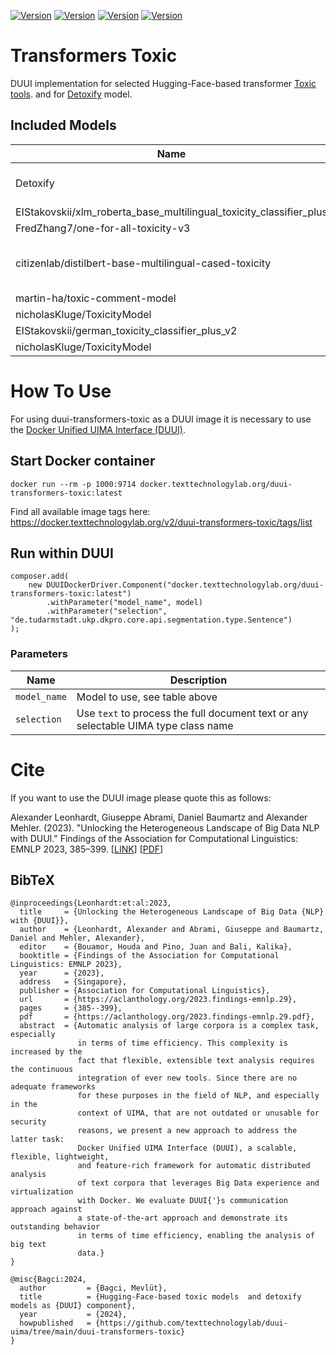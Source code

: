 [![Version](https://img.shields.io/static/v1?label=duui-transformers-toxic&message=0.2.0&color=blue)](https://docker.texttechnologylab.org/v2/duui-transformers-toxic/tags/list)
[![Version](https://img.shields.io/static/v1?label=Python&message=3.8&color=green)]()
[![Version](https://img.shields.io/static/v1?label=Transformers&message=4.22.1&color=yellow)]()
[![Version](https://img.shields.io/static/v1?label=Torch&message=2.1.1&color=red)]()

# Transformers Toxic

DUUI implementation for selected Hugging-Face-based transformer [Toxic tools](https://huggingface.co/models?sort=trending&search=toxic).
and for [Detoxify](https://github.com/unitaryai/detoxify) model.
## Included Models

| Name                                                    | Revision                                 | Languages                              |
|---------------------------------------------------------|------------------------------------------|----------------------------------------|
| Detoxify                                                | 773203c10bcf0e8d801b4be8c93cfd97ffe5c2e0 | EN, FR, ES, IT, PT, TR, RU             |
| EIStakovskii/xlm_roberta_base_multilingual_toxicity_classifier_plus      | 0126552291025f2fc854f5acdbe45b2212eabf4a | Multilingual                           |
| FredZhang7/one-for-all-toxicity-v3         | a2996bd4495269071eaf5daf73512234c33cb3d2 | Multilingual                           |
| citizenlab/distilbert-base-multilingual-cased-toxicity               | b4532a8b095d1886a7b5dff818331ecc88a855ae | EN, FR, NL, PT, IT, SP, DE, PL, DA, AF |
| martin-ha/toxic-comment-model | 9842c08b35a4687e7b211187d676986c8c96256d | EN                 |
| nicholasKluge/ToxicityModel                | d40cd71847981a0868aa3554c96c0aaf8c189753 | EN                                     |
| EIStakovskii/german_toxicity_classifier_plus_v2                | 1bcb7d11ffc9267111c7be1dad0d7ca2fbf73928          | EN                                     |
| nicholasKluge/ToxicityModel                | d40cd71847981a0868aa3554c96c0aaf8c189753 | EN                                     |
# How To Use

For using duui-transformers-toxic as a DUUI image it is necessary to use the [Docker Unified UIMA Interface (DUUI)](https://github.com/texttechnologylab/DockerUnifiedUIMAInterface).

## Start Docker container

```
docker run --rm -p 1000:9714 docker.texttechnologylab.org/duui-transformers-toxic:latest
```

Find all available image tags here: https://docker.texttechnologylab.org/v2/duui-transformers-toxic/tags/list

## Run within DUUI

```
composer.add(
    new DUUIDockerDriver.Component("docker.texttechnologylab.org/duui-transformers-toxic:latest")
        .withParameter("model_name", model)
        .withParameter("selection", "de.tudarmstadt.ukp.dkpro.core.api.segmentation.type.Sentence")
);
```

### Parameters

| Name | Description |
| ---- | ----------- |
| `model_name` | Model to use, see table above |
| `selection`  | Use `text` to process the full document text or any selectable UIMA type class name |

# Cite

If you want to use the DUUI image please quote this as follows:

Alexander Leonhardt, Giuseppe Abrami, Daniel Baumartz and Alexander Mehler. (2023). "Unlocking the Heterogeneous Landscape of Big Data NLP with DUUI." Findings of the Association for Computational Linguistics: EMNLP 2023, 385–399. [[LINK](https://aclanthology.org/2023.findings-emnlp.29)] [[PDF](https://aclanthology.org/2023.findings-emnlp.29.pdf)] 

## BibTeX

```
@inproceedings{Leonhardt:et:al:2023,
  title     = {Unlocking the Heterogeneous Landscape of Big Data {NLP} with {DUUI}},
  author    = {Leonhardt, Alexander and Abrami, Giuseppe and Baumartz, Daniel and Mehler, Alexander},
  editor    = {Bouamor, Houda and Pino, Juan and Bali, Kalika},
  booktitle = {Findings of the Association for Computational Linguistics: EMNLP 2023},
  year      = {2023},
  address   = {Singapore},
  publisher = {Association for Computational Linguistics},
  url       = {https://aclanthology.org/2023.findings-emnlp.29},
  pages     = {385--399},
  pdf       = {https://aclanthology.org/2023.findings-emnlp.29.pdf},
  abstract  = {Automatic analysis of large corpora is a complex task, especially
               in terms of time efficiency. This complexity is increased by the
               fact that flexible, extensible text analysis requires the continuous
               integration of ever new tools. Since there are no adequate frameworks
               for these purposes in the field of NLP, and especially in the
               context of UIMA, that are not outdated or unusable for security
               reasons, we present a new approach to address the latter task:
               Docker Unified UIMA Interface (DUUI), a scalable, flexible, lightweight,
               and feature-rich framework for automatic distributed analysis
               of text corpora that leverages Big Data experience and virtualization
               with Docker. We evaluate DUUI{'}s communication approach against
               a state-of-the-art approach and demonstrate its outstanding behavior
               in terms of time efficiency, enabling the analysis of big text
               data.}
}

@misc{Bagci:2024,
  author         = {Bagci, Mevlüt},
  title          = {Hugging-Face-based toxic models  and detoxify models as {DUUI} component},
  year           = {2024},
  howpublished   = {https://github.com/texttechnologylab/duui-uima/tree/main/duui-transformers-toxic}
}

```
